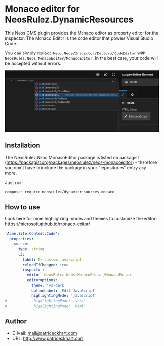 # Monaco editor for NeosRulez.DynamicResources

This Neos CMS plugin provides the Monaco editor as property editor for the inspector. 
The Monaco Editor is the code editor that powers Visual Studio Code.

You can simply replace `Neos.Neos/Inspector/Editors/CodeEditor` with `NeosRulez.Neos.MonacoEditor/MonacoEditor`. In the best case, your code will be accepted without errors.

![MonacoEditor](https://raw.githubusercontent.com/patriceckhart/NeosRulez.Neos.MonacoEditor/master/Preview.png)

## Installation

The NeosRulez.Neos.MonacoEditor package is listed on packagist (https://packagist.org/packages/neosrulez/neos-monacoeditor) - therefore you don't have to include the package in your "repositories" entry any more.

Just run:

```
composer require neosrulez/dynamicresources-monaco
```

## How to use

Look here for more highlighting modes and themes to customize the editor: https://microsoft.github.io/monaco-editor/

```yaml
'Acme.Site.Content:Code':
  properties:
    source:
      type: string
      ui:
        label: My custom javascript
        reloadIfChanged: true
        inspector:
          editor: NeosRulez.Neos.MonacoEditor/MonacoEditor
          editorOptions:
            theme: 'vs-dark'
            buttonLabel: 'Edit JavaScript'
            highlightingMode: 'javascript'
#            highlightingMode: 'scss'
#            highlightingMode: 'html'
```

## Author

* E-Mail: mail@patriceckhart.com
* URL: http://www.patriceckhart.com 
